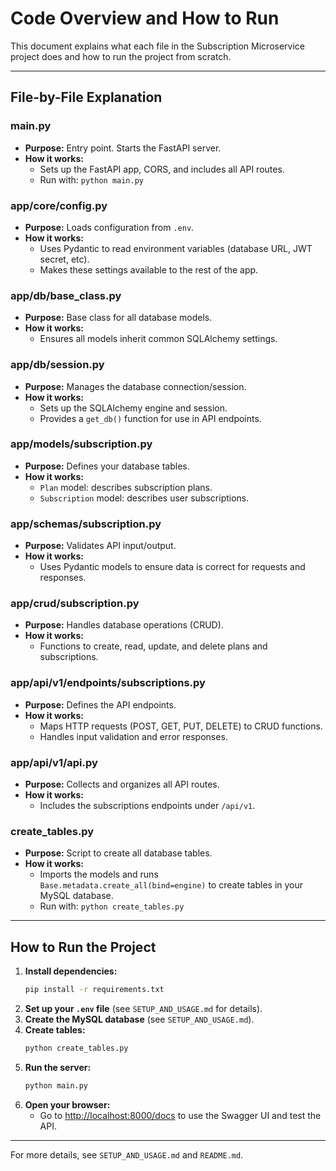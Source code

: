 # Code Overview and How to Run

This document explains what each file in the Subscription Microservice project does and how to run the project from scratch.

---

## File-by-File Explanation

### main.py
- **Purpose:** Entry point. Starts the FastAPI server.
- **How it works:**
  - Sets up the FastAPI app, CORS, and includes all API routes.
  - Run with: `python main.py`

### app/core/config.py
- **Purpose:** Loads configuration from `.env`.
- **How it works:**
  - Uses Pydantic to read environment variables (database URL, JWT secret, etc).
  - Makes these settings available to the rest of the app.

### app/db/base_class.py
- **Purpose:** Base class for all database models.
- **How it works:**
  - Ensures all models inherit common SQLAlchemy settings.

### app/db/session.py
- **Purpose:** Manages the database connection/session.
- **How it works:**
  - Sets up the SQLAlchemy engine and session.
  - Provides a `get_db()` function for use in API endpoints.

### app/models/subscription.py
- **Purpose:** Defines your database tables.
- **How it works:**
  - `Plan` model: describes subscription plans.
  - `Subscription` model: describes user subscriptions.

### app/schemas/subscription.py
- **Purpose:** Validates API input/output.
- **How it works:**
  - Uses Pydantic models to ensure data is correct for requests and responses.

### app/crud/subscription.py
- **Purpose:** Handles database operations (CRUD).
- **How it works:**
  - Functions to create, read, update, and delete plans and subscriptions.

### app/api/v1/endpoints/subscriptions.py
- **Purpose:** Defines the API endpoints.
- **How it works:**
  - Maps HTTP requests (POST, GET, PUT, DELETE) to CRUD functions.
  - Handles input validation and error responses.

### app/api/v1/api.py
- **Purpose:** Collects and organizes all API routes.
- **How it works:**
  - Includes the subscriptions endpoints under `/api/v1`.

### create_tables.py
- **Purpose:** Script to create all database tables.
- **How it works:**
  - Imports the models and runs `Base.metadata.create_all(bind=engine)` to create tables in your MySQL database.
  - Run with: `python create_tables.py`

---

## How to Run the Project

1. **Install dependencies:**
   ```sh
   pip install -r requirements.txt
   ```
2. **Set up your `.env` file** (see `SETUP_AND_USAGE.md` for details).
3. **Create the MySQL database** (see `SETUP_AND_USAGE.md`).
4. **Create tables:**
   ```sh
   python create_tables.py
   ```
5. **Run the server:**
   ```sh
   python main.py
   ```
6. **Open your browser:**
   - Go to [http://localhost:8000/docs](http://localhost:8000/docs) to use the Swagger UI and test the API.

---

For more details, see `SETUP_AND_USAGE.md` and `README.md`. 